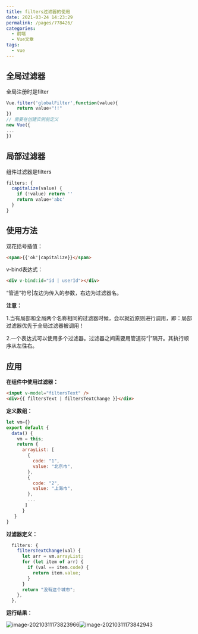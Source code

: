 ```yaml
---
title: filters过滤器的使用
date: 2021-03-24 14:23:29
permalink: /pages/778426/
categories:
  - 前端
  - Vue文章
tags:
  - vue
---
```

## 全局过滤器

全局注册时是filter

```js
Vue.filter('globalFilter',function(value){
	return value+"!!"
})
// 需要在创建实例前定义
new Vue({
...
})
```
 
## 局部过滤器

组件过滤器是filters

```js
filters: {
  capitalize(value) {
    if (!value) return ''
    return value+'abc'
  }
}
```

## 使用方法

双花括号插值：

```html
<span>{{'ok'|capitalize}}</span>
```

v-bind表达式：

```html
<div v-bind:id="id | userId"></div>
```

“管道”符号|左边为传入的参数，右边为过滤器名。

**注意：**

​		1.当有局部和全局两个名称相同的过滤器时候，会以就近原则进行调用，即：局部过滤器优先于全局过滤器被调用！

​		2.一个表达式可以使用多个过滤器。过滤器之间需要用管道符“|”隔开。其执行顺序从左往右。

## 应用

**在组件中使用过滤器：**

```html
<input v-model="filtersText" />
<div>{{ filtersText | filtersTextChange }}</div>
```

**定义数组：**

```js
let vm={}
export default {
  data() {
    vm = this;
    return {
      arrayList: [
        {
          code: "1",
          value: "北京市",
        },
        {
          code: "2",
          value: "上海市",
        },
        ...
       ]
      }
   }
}
```

**过滤器定义：**

```js
  filters: {
    filtersTextChange(val) {
      let arr = vm.arrayList;
      for (let item of arr) {
        if (val == item.code) {
          return item.value;
        }
      }
      return "没有这个城市";
    },
  },
```

**运行结果：**

![image-20210311173823966](/blog/images/033.png)![image-20210311173842943](/blog/images/034.png)
